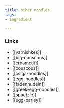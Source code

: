 ```yaml
---
title: other noodles
tags:
- ingredient

---
```



### Links

* [[varnishkes]]
* [[big-couscous]]
* [[crnametlt]]
* [[couscous]]
* [[csiga-noodles]]
* [[egg-noodles]]
* [[fadennudeln]]
* [[greek-egg-noodles]]
* [[spaetzle]]
* [[egg-barley]]
